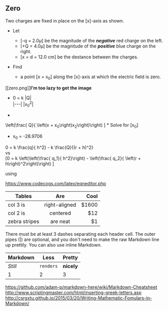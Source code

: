 ## Zero
Two charges are fixed in place on the \[x\]-axis as shown. 

* Let 
  * \[-q = 2.0&mu;\] be the magnitude of the ***negative*** red charge on the left.
  * \[+Q = 4.0&mu;\] be the magnitude of the ***positive*** blue charge on the right.
  * \[x = d = 12.0 cm\] be the destance between the charges.

* Find
  * a point \[x = x<sub>0</sub>\] along the \[x\]-axis at which the electric field is zero.

[[zero.png]]**I'm too lazy to get the image**

* 0 = k
|Q|  
|---|
|x<sub>0</sub><sup>2</sup>|
-

\left(\frac{ Q}{ \left(x + x<sub>0</sub>\right)x<sub>2</sub>\right)\right) \]
      * Solve for \[x<sub>0</sub>\]
* x<sub>0</sub> = -28.9706


0 = k \frac{q}{ h^2} - k \frac{Q}{(r + h)^2}  
vs  
\[0 = k \left(\left(\frac{ q_1}{ h^2}\right) - \left(\frac{ q_2}{ \left(r + h\right)^2\right)\right) \]

using

https://www.codecogs.com/latex/eqneditor.php


| Tables        | Are           | Cool  |
| ------------- |:-------------:| -----:|
| col 3 is      | right-aligned | $1600 |
| col 2 is      | centered      |   $12 |
| zebra stripes | are neat      |    $1 |

There must be at least 3 dashes separating each header cell.
The outer pipes (|) are optional, and you don't need to make the 
raw Markdown line up prettily. You can also use inline Markdown.

Markdown | Less | Pretty
--- | --- | ---
*Still* | `renders` | **nicely**
1 | 2 | 3

https://github.com/adam-p/markdown-here/wiki/Markdown-Cheatsheet
http://www.scriptingmaster.com/html/inserting-greek-letters.asp
http://csrgxtu.github.io/2015/03/20/Writing-Mathematic-Fomulars-in-Markdown/
